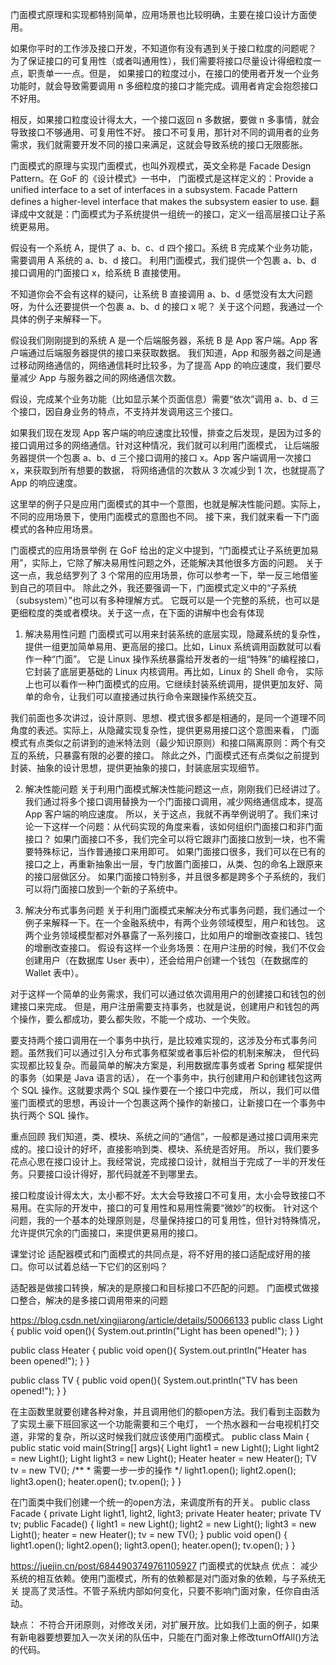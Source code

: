 
门面模式原理和实现都特别简单，应用场景也比较明确，主要在接口设计方面使用。

如果你平时的工作涉及接口开发，不知道你有没有遇到关于接口粒度的问题呢？
为了保证接口的可复用性（或者叫通用性），我们需要将接口尽量设计得细粒度一点，职责单一一点。但是，
如果接口的粒度过小，在接口的使用者开发一个业务功能时，就会导致需要调用 n 多细粒度的接口才能完成。调用者肯定会抱怨接口不好用。

相反，如果接口粒度设计得太大，一个接口返回 n 多数据，要做 n 多事情，就会导致接口不够通用、可复用性不好。
接口不可复用，那针对不同的调用者的业务需求，我们就需要开发不同的接口来满足，这就会导致系统的接口无限膨胀。

门面模式的原理与实现门面模式，也叫外观模式，英文全称是 Facade Design Pattern。在 GoF 的《设计模式》一书中，
门面模式是这样定义的：Provide a unified interface to a set of interfaces in a subsystem.
 Facade Pattern defines a higher-level interface that makes the subsystem easier to use.
 翻译成中文就是：门面模式为子系统提供一组统一的接口，定义一组高层接口让子系统更易用。
 
 假设有一个系统 A，提供了 a、b、c、d 四个接口。系统 B 完成某个业务功能，需要调用 A 系统的 a、b、d 接口。
 利用门面模式，我们提供一个包裹 a、b、d 接口调用的门面接口 x，给系统 B 直接使用。
 
 不知道你会不会有这样的疑问，让系统 B 直接调用 a、b、d 感觉没有太大问题呀，为什么还要提供一个包裹 a、b、d 的接口 x 呢？
 关于这个问题，我通过一个具体的例子来解释一下。
 
 假设我们刚刚提到的系统 A 是一个后端服务器，系统 B 是 App 客户端。App 客户端通过后端服务器提供的接口来获取数据。
 我们知道，App 和服务器之间是通过移动网络通信的，网络通信耗时比较多，为了提高 App 的响应速度，我们要尽量减少 App 与服务器之间的网络通信次数。
 
 假设，完成某个业务功能（比如显示某个页面信息）需要“依次”调用 a、b、d 三个接口，因自身业务的特点，不支持并发调用这三个接口。
 
 如果我们现在发现 App 客户端的响应速度比较慢，排查之后发现，是因为过多的接口调用过多的网络通信。针对这种情况，我们就可以利用门面模式，
 让后端服务器提供一个包裹 a、b、d 三个接口调用的接口 x。App 客户端调用一次接口 x，来获取到所有想要的数据，
 将网络通信的次数从 3 次减少到 1 次，也就提高了 App 的响应速度。
 
 
 这里举的例子只是应用门面模式的其中一个意图，也就是解决性能问题。实际上，不同的应用场景下，使用门面模式的意图也不同。
 接下来，我们就来看一下门面模式的各种应用场景。
 
 门面模式的应用场景举例
 在 GoF 给出的定义中提到，“门面模式让子系统更加易用”，实际上，它除了解决易用性问题之外，还能解决其他很多方面的问题。
 关于这一点，我总结罗列了 3 个常用的应用场景，你可以参考一下，举一反三地借鉴到自己的项目中。
 除此之外，我还要强调一下，门面模式定义中的“子系统（subsystem）”也可以有多种理解方式。
 它既可以是一个完整的系统，也可以是更细粒度的类或者模块。关于这一点，在下面的讲解中也会有体现
 
 1. 解决易用性问题
 门面模式可以用来封装系统的底层实现，隐藏系统的复杂性，提供一组更加简单易用、更高层的接口。比如，Linux 系统调用函数就可以看作一种“门面”。
 它是 Linux 操作系统暴露给开发者的一组“特殊”的编程接口，它封装了底层更基础的 Linux 内核调用。再比如，Linux 的 Shell 命令，
 实际上也可以看作一种门面模式的应用。它继续封装系统调用，提供更加友好、简单的命令，让我们可以直接通过执行命令来跟操作系统交互。
 
 我们前面也多次讲过，设计原则、思想、模式很多都是相通的，是同一个道理不同角度的表述。实际上，从隐藏实现复杂性，提供更易用接口这个意图来看，
 门面模式有点类似之前讲到的迪米特法则（最少知识原则）和接口隔离原则：两个有交互的系统，只暴露有限的必要的接口。
 除此之外，门面模式还有点类似之前提到封装、抽象的设计思想，提供更抽象的接口，封装底层实现细节。
 
 2. 解决性能问题
 关于利用门面模式解决性能问题这一点，刚刚我们已经讲过了。我们通过将多个接口调用替换为一个门面接口调用，减少网络通信成本，提高 App 客户端的响应速度。
 所以，关于这点，我就不再举例说明了。我们来讨论一下这样一个问题：从代码实现的角度来看，该如何组织门面接口和非门面接口？
 如果门面接口不多，我们完全可以将它跟非门面接口放到一块，也不需要特殊标记，当作普通接口来用即可。
 如果门面接口很多，我们可以在已有的接口之上，再重新抽象出一层，专门放置门面接口，从类、包的命名上跟原来的接口层做区分。
 如果门面接口特别多，并且很多都是跨多个子系统的，我们可以将门面接口放到一个新的子系统中。
 
 3. 解决分布式事务问题
 关于利用门面模式来解决分布式事务问题，我们通过一个例子来解释一下。在一个金融系统中，有两个业务领域模型，用户和钱包。
 这两个业务领域模型都对外暴露了一系列接口，比如用户的增删改查接口、钱包的增删改查接口。
 假设有这样一个业务场景：在用户注册的时候，我们不仅会创建用户（在数据库 User 表中），还会给用户创建一个钱包（在数据库的 Wallet 表中）。
 
 对于这样一个简单的业务需求，我们可以通过依次调用用户的创建接口和钱包的创建接口来完成。
 但是，用户注册需要支持事务，也就是说，创建用户和钱包的两个操作，要么都成功，要么都失败，不能一个成功、一个失败。
 
 要支持两个接口调用在一个事务中执行，是比较难实现的，这涉及分布式事务问题。虽然我们可以通过引入分布式事务框架或者事后补偿的机制来解决，
 但代码实现都比较复杂。而最简单的解决方案是，利用数据库事务或者 Spring 框架提供的事务（如果是 Java 语言的话），
 在一个事务中，执行创建用户和创建钱包这两个 SQL 操作。这就要求两个 SQL 操作要在一个接口中完成，
 所以，我们可以借鉴门面模式的思想，再设计一个包裹这两个操作的新接口，让新接口在一个事务中执行两个 SQL 操作。
 
 重点回顾
 我们知道，类、模块、系统之间的“通信”，一般都是通过接口调用来完成的。接口设计的好坏，直接影响到类、模块、系统是否好用。
 所以，我们要多花点心思在接口设计上。我经常说，完成接口设计，就相当于完成了一半的开发任务。只要接口设计得好，那代码就差不到哪里去。
 
 接口粒度设计得太大，太小都不好。太大会导致接口不可复用，太小会导致接口不易用。在实际的开发中，接口的可复用性和易用性需要“微妙”的权衡。
 针对这个问题，我的一个基本的处理原则是，尽量保持接口的可复用性，但针对特殊情况，允许提供冗余的门面接口，来提供更易用的接口。
 
 
 课堂讨论
 适配器模式和门面模式的共同点是，将不好用的接口适配成好用的接口。你可以试着总结一下它们的区别吗？
 
 适配器是做接口转换，解决的是原接口和目标接口不匹配的问题。
 门面模式做接口整合，解决的是多接口调用带来的问题
 
 
 https://blog.csdn.net/xingjiarong/article/details/50066133
 public class Light {
     public void open(){
         System.out.println("Light has been opened!");
     }
 }
 
 
 public class Heater {
     public void open(){
         System.out.println("Heater has been opened!");
     }
 }
 
 public class TV {
     public void open(){
         System.out.println("TV has been opened!");
     }
 }
 
 在主函数里就要创建各种对象，并且调用他们的额open方法。我们看到主函数为了实现土豪下班回家这一个功能需要和三个电灯，
 一个热水器和一台电视机打交道，非常的复杂，所以这时候我们就应该使用门面模式。
 public class Main {
     public static void main(String[] args){
         Light light1 = new Light();
         Light light2 = new Light();
         Light light3 = new Light();
         Heater heater = new Heater();
         TV tv = new TV();
         /**
          * 需要一步一步的操作
          */
         light1.open();
         light2.open();
         light3.open();
         heater.open();
         tv.open();
     }
 }

在门面类中我们创建一个统一的open方法，来调度所有的开关。
public class Facade {
    private Light light1, light2, light3;
    private Heater heater;
    private TV tv;
    public Facade() {
        light1 = new Light();
        light2 = new Light();
        light3 = new Light();
        heater = new Heater();
        tv = new TV();
    }
    public void open() {
        light1.open();
        light2.open();
        light3.open();
        heater.open();
        tv.open();
    }
}

https://juejin.cn/post/6844903749761105927
门面模式的优缺点
优点：
减少系统的相互依赖。使用门面模式，所有的依赖都是对门面对象的依赖，与子系统无关
提高了灵活性。不管子系统内部如何变化，只要不影响门面对象，任你自由活动。

缺点：
不符合开闭原则，对修改关闭，对扩展开放。比如我们上面的例子，如果有新电器要想要加入一次关闭的队伍中，只能在门面对象上修改turnOffAll()方法的代码。
